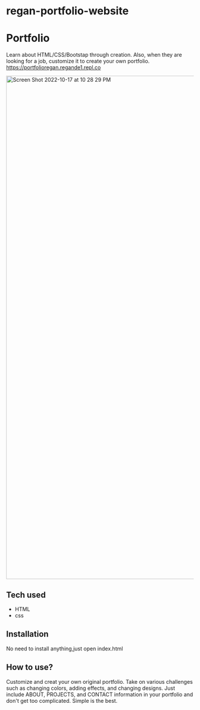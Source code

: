 # regan-portfolio-website
# Portfolio
Learn about HTML/CSS/Bootstap through creation. Also, when they are looking for a job, customize it to create your own portfolio. 
https://portfolioregan.regande1.repl.co

<img width="1351" alt="Screen Shot 2022-10-17 at 10 28 29 PM" src="https://user-images.githubusercontent.com/77997607/196343369-8f042cd6-168d-4160-a563-4fcd974548cf.png">



## Tech used
* HTML
* css
## Installation
No need to install anything,just open index.html
## How to use?
Customize and creat your own original portfolio. Take on various challenges such as changing colors, adding effects, and changing designs. Just include ABOUT, PROJECTS, and CONTACT information in your portfolio and don't get too complicated. Simple is the best.
